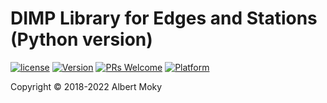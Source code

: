 # DIMP Library for Edges and Stations (Python version)

[![license](https://img.shields.io/github/license/mashape/apistatus.svg)](https://github.com/dimchat/demo-py/blob/master/LICENSE)
[![Version](https://img.shields.io/badge/alpha-0.1.0-red.svg)](https://github.com/dimchat/demo-py/wiki)
[![PRs Welcome](https://img.shields.io/badge/PRs-welcome-brightgreen.svg)](https://github.com/dimchat/demo-py/pulls)
[![Platform](https://img.shields.io/badge/Platform-Python%203-brightgreen.svg)](https://github.com/dimchat/demo-py/wiki)

Copyright &copy; 2018-2022 Albert Moky

